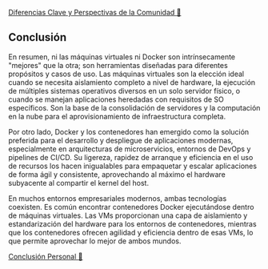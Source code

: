 [Diferencias Clave y Perspectivas de la Comunidad 📎](Diferencias.md)

## Conclusión

En resumen, ni las máquinas virtuales ni Docker son intrínsecamente "mejores" que la otra; son herramientas diseñadas para diferentes propósitos y casos de uso.
Las máquinas virtuales son la elección ideal cuando se necesita aislamiento completo a nivel de hardware, la ejecución de múltiples sistemas operativos diversos en un solo servidor físico, o cuando se manejan aplicaciones heredadas con requisitos de SO específicos. Son la base de la consolidación de servidores y la computación en la nube para el aprovisionamiento de infraestructura completa.

Por otro lado, Docker y los contenedores han emergido como la solución preferida para el desarrollo y despliegue de aplicaciones modernas, especialmente en arquitecturas de microservicios, entornos de DevOps y pipelines de CI/CD. Su ligereza, rapidez de arranque y eficiencia en el uso de recursos los hacen inigualables para empaquetar y escalar aplicaciones de forma ágil y consistente, aprovechando al máximo el hardware subyacente al compartir el kernel del host.

En muchos entornos empresariales modernos, ambas tecnologías coexisten. Es común encontrar contenedores Docker ejecutándose dentro de máquinas virtuales. Las VMs proporcionan una capa de aislamiento y estandarización del hardware para los entornos de contenedores, mientras que los contenedores ofrecen agilidad y eficiencia dentro de esas VMs, lo que permite aprovechar lo mejor de ambos mundos.

[Conclusión Personal 📎](../Conclusión_Personal/ConPersonal.md)